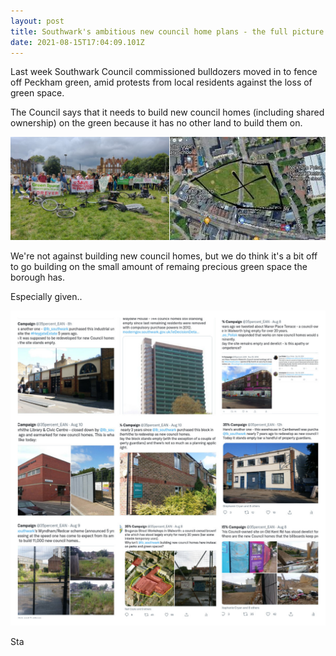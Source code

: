 ```yaml
---
layout: post
title: Southwark's ambitious new council home plans - the full picture
date: 2021-08-15T17:04:09.101Z
---
```

Last week Southwark Council commissioned bulldozers moved in to fence off Peckham green, amid protests from local residents against the loss of green space.

The Council says that it needs to build new council homes (including shared ownership) on the green because it has no other land to build them on.

![](/img/peckhamgreen.png)

We're not against building new council homes, but we do think it's a bit off to go building on the small amount of remaing precious green space the borough has.

Especially given..

![](/img/stalledschemes2.jpg)

Sta